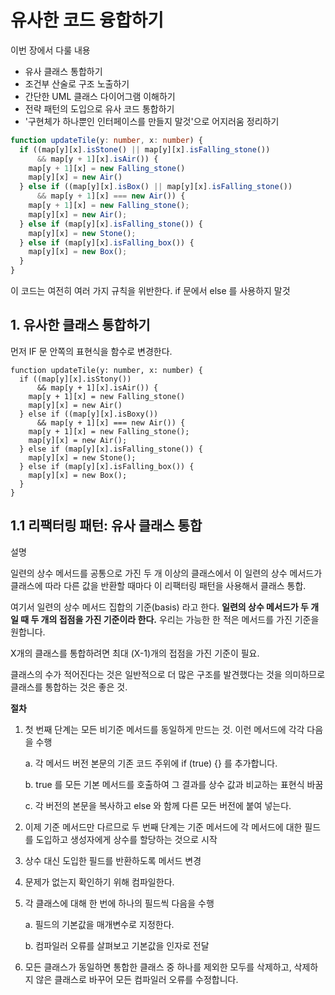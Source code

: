 # 유사한 코드 융합하기

이번 장에서 다룰 내용
- 유사 클래스 통합하기
- 조건부 산술로 구조 노출하기
- 간단한 UML 클래스 다이어그램 이해하기
- 전략 패턴의 도입으로 유사 코드 통합하기
- '구현체가 하나뿐인 인터페이스를 만들지 말것'으로 어지러움 정리하기



```typescript
function updateTile(y: number, x: number) {
  if ((map[y][x].isStone() || map[y][x].isFalling_stone())
      && map[y + 1][x].isAir()) {
    map[y + 1][x] = new Falling_stone()
    map[y][x] = new Air()
  } else if ((map[y][x].isBox() || map[y][x].isFalling_stone())
      && map[y + 1][x] === new Air()) {
    map[y + 1][x] = new Falling_stone();
    map[y][x] = new Air();
  } else if (map[y][x].isFalling_stone()) {
    map[y][x] = new Stone();
  } else if (map[y][x].isFalling_box()) {
    map[y][x] = new Box();
  }
}
```



이 코드는 여전히 여러 가지 규칙을 위반한다. if 문에서 else 를 사용하지 말것



## 1. 유사한 클래스 통합하기

먼저 IF 문 안쪽의 표현식을 함수로 변경한다.

```
function updateTile(y: number, x: number) {
  if ((map[y][x].isStony())
      && map[y + 1][x].isAir()) {
    map[y + 1][x] = new Falling_stone()
    map[y][x] = new Air()
  } else if ((map[y][x].isBoxy())
      && map[y + 1][x] === new Air()) {
    map[y + 1][x] = new Falling_stone();
    map[y][x] = new Air();
  } else if (map[y][x].isFalling_stone()) {
    map[y][x] = new Stone();
  } else if (map[y][x].isFalling_box()) {
    map[y][x] = new Box();
  }
}
```



## 1.1 리팩터링 패턴: 유사 클래스 통합

설명

 일련의 상수 메서드를 공통으로 가진 두 개 이상의 클래스에서 이 일련의 상수 메서드가 클래스에 따라 다른 값을 반환할 때마다 이 리팩터링 패턴을 사용해서 클래스 통합.

 여기서 일련의 상수 메서드 집합의 기준(basis) 라고 한다. **일련의 상수 메서드가 두 개일 때 두 개의 접점을 가진 기준이라 한다.** 우리는 가능한 한 적은 메서드를 가진 기준을 원합니다.

X개의 클래스를 통합하려면 최대 (X-1)개의 접점을 가진 기준이 필요. 

클래스의 수가 적어진다는 것은 일반적으로 더 많은 구조를 발견했다는 것을 의미하므로 클래스를 통합하는 것은 좋은 것.



**절차**

1. 첫 번째 단계는 모든 비기준 메서드를 동일하게 만드는 것. 이런 메서드에 각각 다음을 수행

   a. 각 메서드 버전 본문의 기존 코드 주위에 if (true) {} 를 추가합니다.

   b. true 를 모든 기본 메서드를 호출하여 그 결과를 상수 값과 비교하는 표현식 바꿈

   c. 각 버전의 본문을 복사하고 else 와 함께 다른 모든 버전에 붙여 넣는다.

2. 이제 기준 메서드만 다르므로 두 번째 단계는 기준 메서드에 각 메서드에 대한 필드를 도입하고 생성자에게 상수를 할당하는 것으로 시작

3. 상수 대신 도입한 필드를 반환하도록 메서드 변경

4. 문제가 없는지 확인하기 위해 컴파일한다.

5. 각 클래스에 대해 한 번에 하나의 필드씩 다음을 수행

   a. 필드의 기본값을 매개변수로 지정한다.

   b. 컴파일러 오류를 살펴보고 기본값을 인자로 전달

6. 모든 클래스가 동일하면 통합한 클래스 중 하나를 제외한 모두를 삭제하고, 삭제하지 않은 클래스로 바꾸어 모든 컴파일러 오류를 수정합니다.
